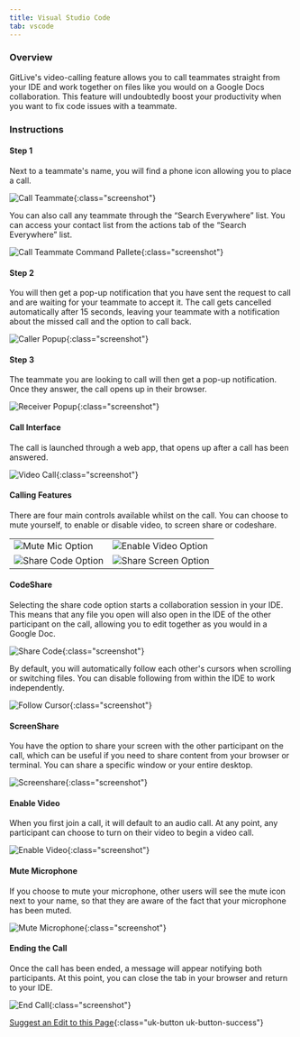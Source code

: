 ```yaml
---
title: Visual Studio Code
tab: vscode
---
```


### Overview

GitLive's video-calling feature allows you to call teammates straight from your IDE and work together on files like you would on a Google Docs collaboration. This feature will undoubtedly boost your productivity when you want to fix code issues with a teammate.


### Instructions
#### Step 1

 Next to a teammate's name, you will find a phone icon allowing you to place a call.

![Call Teammate](/uploads/android-studio-call-teammate.jpeg "Call Teammate"){:class="screenshot"}

You can also call any teammate through the “Search Everywhere” list. You can access your contact list from the actions tab of the “Search Everywhere” list.

![Call Teammate Command Pallete](/uploads/android-studio-call-teammate-command-pallete.jpeg "Call Teammate Command Pallete"){:class="screenshot"}

#### Step 2

 You will then get a pop-up notification that you have sent the request to call and are waiting for your teammate to accept it. The call gets cancelled automatically after 15 seconds, leaving your teammate with a notification about the missed call and the option to call back.

![Caller Popup](/uploads/android-studio-calling-caller-popup.jpeg "Caller Popup"){:class="screenshot"}

#### Step 3

The teammate you are looking to call will then get a pop-up notification. Once they answer, the call opens up in their browser.

![Receiver Popup](/uploads/android-studio-video-calling-receiver-popup.jpeg "Receiver Popup"){:class="screenshot"}

#### Call Interface
The call is launched through a web app, that opens up after a call has been answered.

![Video Call](/uploads/calling-main-img.jpg "Video Call"){:class="screenshot"}

#### Calling Features

There are four main controls available whilst on the call. You can choose to mute yourself, to enable or disable video, to screen share or codeshare.

<table class="table-custom">
  <tbody>
    <tr>
    <td class="td-custom">
              <img src="/uploads/mute-mic-option.jpg" alt="Mute Mic Option">
            </td>
    <td class="td-custom">
              <img src="/uploads/enable-video-option.jpg" alt="Enable Video Option">
            </td>
        <tr>
            <td class="td-custom">
              <img src="/uploads/share-screen-option.jpeg" alt="Share Code Option">
            </td>
            <td class="td-custom">
              <img src="/uploads/share-code-option.jpg" alt="Share Screen Option">
            </td>
        </tr>
    </tr>
  </tbody>
</table>


#### CodeShare

Selecting the share code option starts a collaboration session in your IDE. This means that any file you open will also open in the IDE of the other participant on the call, allowing you to edit together as you would in a Google Doc.

![Share Code](/uploads/vscode-video-call-share-code.png "Share Code"){:class="screenshot"}

By default, you will automatically follow each other's cursors when scrolling or switching files. You can disable following from within the IDE to work independently.

![Follow Cursor](/uploads/android-studio-call-follow-cursor.jpeg "Follow Cursor"){:class="screenshot"}




#### ScreenShare

You have the option to share your screen with the other participant on the call, which can be useful if you need to share content from your browser or terminal. You can share a specific window or your entire desktop.

![Screenshare](/uploads/video-calling-receiver-screen.png "Screenshare"){:class="screenshot"}

#### Enable Video

When you first join a call, it will default to an audio call. At any point, any participant can choose to turn on their video to begin a video call.

![Enable Video](/uploads/video-calling-videos.jpeg "Enable Video"){:class="screenshot"}

#### Mute Microphone

If you choose to mute your microphone, other users will see the mute icon next to your name, so that they are aware of the fact that your microphone has been muted.

![Mute Microphone](/uploads/video-calling-muted-2.jpg "Mute Microphone "){:class="screenshot"}

#### Ending the Call

Once the call has been ended, a message will appear notifying both participants. At this point, you can close the tab in your browser and return to your IDE.

![End Call](/uploads/video-call-ended.jpg "End Call"){:class="screenshot"}


[Suggest an Edit to this Page](https://github.com/GitLiveApp/GitLive/edit/master/_sections/videocalling-android-studio.md){:class="uk-button uk-button-success"}

